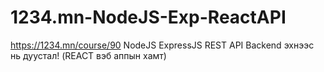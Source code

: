 # 1234.mn-NodeJS-Exp-ReactAPI
https://1234.mn/course/90
NodeJS ExpressJS REST API Backend эхнээс нь дуустал! (REACT вэб аппын хамт)

